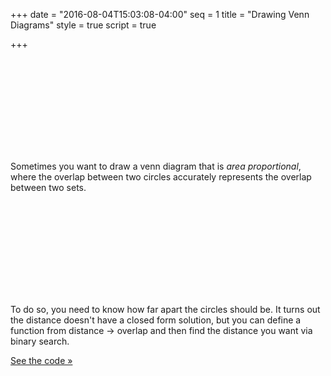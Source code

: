 +++
date = "2016-08-04T15:03:08-04:00"
seq = 1
title = "Drawing Venn Diagrams"
style = true
script = true

+++

<svg class='top block'>
	<defs>
    <linearGradient id="venn-diagrams-grad-c1" x1="0%" y1="0%" x2="0%" y2="100%">
      <stop offset="0%" stop-color="#E84D4D" />
      <stop offset="100%" stop-color="#F8A2FF" />
    </linearGradient>
    <linearGradient id="venn-diagrams-grad-c2" x1="0%" y1="0%" x2="0%" y2="100%">
      <stop offset="0%" stop-color="#4D6DE8" />
      <stop offset="100%" stop-color="#A2FFFF" />
    </linearGradient>
    <linearGradient id="venn-diagrams-grad-overlap" x1="0%" y1="0%" x2="0%" y2="100%">
      <stop offset="0%" stop-color="#FFE21E" />
      <stop offset="100%" stop-color="#E1D46F" />
    </linearGradient>
  </defs>
</svg>

Sometimes you want to draw a venn diagram that is _area proportional_, where the overlap between two circles accurately represents the overlap between two sets. 

<svg class='overlaps block'></svg>

To do so, you need to know how far apart the circles should be. It turns out the distance doesn't have a closed form solution, but you can define a function from distance &#8594; overlap and then find the distance you want via binary search.

[See the code &raquo;](https://gist.github.com/yurivish/b6d2b883fcee198345436d6b574ae4ee)
